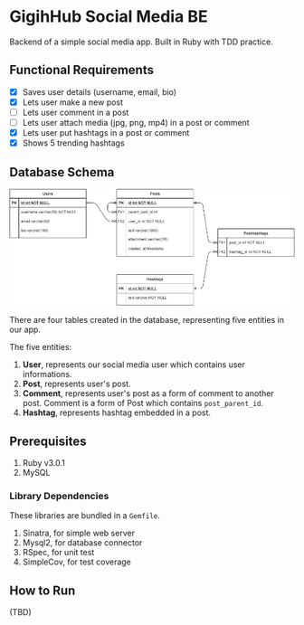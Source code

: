 # GigihHub Social Media BE

Backend of a simple social media app. Built in Ruby with TDD practice.

## Functional Requirements

- [x] Saves user details (username, email, bio)
- [x] Lets user make a new post
- [ ] Lets user comment in a post
- [ ] Lets user attach media (jpg, png, mp4) in a post or comment
- [x] Lets user put hashtags in a post or comment
- [x] Shows 5 trending hashtags

## Database Schema
![ER Diagram](ERD.png)

There are four tables created in the database, representing five entities in our app.

The five entities:

1. **User**, represents our social media user which contains user informations.
2. **Post**, represents user's post.
3. **Comment**, represents user's post as a form of comment to another post. Comment is a form of Post which contains `post_parent_id`.
3. **Hashtag**, represents hashtag embedded in a post.

## Prerequisites
1. Ruby v3.0.1
2. MySQL

### Library Dependencies
These libraries are bundled in a `Gemfile`.

1. Sinatra, for simple web server
2. Mysql2, for database connector
3. RSpec, for unit test
4. SimpleCov, for test coverage

## How to Run
(TBD)
